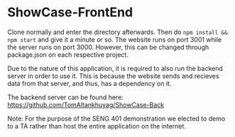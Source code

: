 # ShowCase-FrontEnd

Clone normally and enter the directory afterwards. Then do `npm install && npm start` and give it a minute or so. The website runs on port 3001 while the server runs on port 3000. However, this can be changed through package.json on each respective project.

Due to the nature of this application, it is required to also run the backend server in order to use it. This is because the website sends and recieves data from that server, and thus, has a dependency on it.

The backend server can be found here: https://github.com/TomAltankhuyag/ShowCase-Back

Note: For the purpose of the SENG 401 demonstration we elected to demo to a TA rather than host the entire application on the internet.
